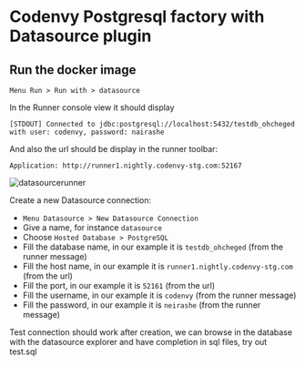 # Codenvy Postgresql factory with Datasource plugin

## Run the docker image

    Menu Run > Run with > datasource

In the Runner console view it should display

    [STDOUT] Connected to jdbc:postgresql://localhost:5432/testdb_ohcheged with user: codenvy, password: nairashe
    
And also the url should be display in the runner toolbar:

    Application: http://runner1.nightly.codenvy-stg.com:52167

![datasourcerunner](https://cloud.githubusercontent.com/assets/650571/4736752/90a7774e-59ef-11e4-94a4-18623f59a4af.png)


Create a new Datasource connection:

 - `Menu Datasource > New Datasource Connection`
 - Give a name, for instance `datasource`
 - Choose `Hosted Database > PostgreSQL`
 - Fill the database name, in our example it is `testdb_ohcheged` (from the runner message)
 - Fill the host name, in our example it is `runner1.nightly.codenvy-stg.com` (from the url)
 - Fill the port, in our example it is `52161` (from the url)
 - Fill the username, in our example it is `codenvy` (from the runner message)
 - Fill the password, in our example it is `neirashe` (from the runner message)



Test connection should work
after creation, we can browse in the database with the datasource explorer and have completion in sql files, try out test.sql
